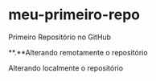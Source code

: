 # meu-primeiro-repo
Primeiro Repositório no GitHub


**.**Alterando remotamente o repositório

Alterando localmente o repositório